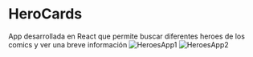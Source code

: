 # HeroCards
App desarrollada en React que permite buscar diferentes heroes de los comics y ver una breve información
![HeroesApp1](https://user-images.githubusercontent.com/77740217/206179307-0de35783-58bf-4e6e-a30a-96b878ba6fee.gif)
![HeroesApp2](https://user-images.githubusercontent.com/77740217/206180322-8da9795a-6a8b-4939-a63c-a6509bd0dd7c.gif)
